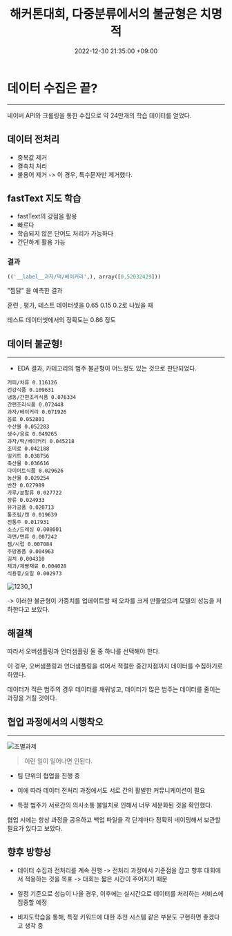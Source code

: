 ﻿---
title : 해커톤대회, 다중분류에서의 불균형은 치명적
date : 2022-12-30 21:35:00 +09:00
categories : [202301해커톤]
tags : [비버웍스, 해커톤, NLP] 
---


# 데이터 수집은 끝?
---

네이버 API와 크롤링을 통한 수집으로 약 24만개의 학습 데이터를 얻었다.


## 데이터 전처리

- 중복값 제거
- 결측치 처리
- 불용어 제거
-> 이 경우, 특수문자만 제거했다.



## fastText 지도 학습

- fastText의 강점을 활용
- 빠르다
- 학습되지 않은 단어도 처리가 가능하다
- 간단하게 활용 가능



### 결과

```python
(('__label__과자/떡/베이커리',), array([0.52032429]))
```

"찜닭" 을 예측한 결과

훈련 , 평가, 테스트 데이터셋을 0.65 0.15 0.2로 나눴을 때

테스트 데이터셋에서의 정확도는 0.86 정도



##  데이터 불균형!

---
- EDA 결과, 카테고리의 범주 불균형이 어느정도 있는 것으로 판단되었다.

```
커피/차류 0.116126
건강식품 0.109631 
냉동/간편조리식품 0.076334 
간편조리식품 0.072448 
과자/베이커리 0.071926 
음료 0.052801 
수산물 0.052283 
생수/음료 0.049265 
과자/떡/베이커리 0.045218
조미료 0.042188 
밀키트 0.038756 
축산물 0.036616 
다이어트식품 0.029626 
농산물 0.029254 
반찬 0.027989 
가루/분말류 0.027722 
장류 0.024933 
유가공품 0.020713 
통조림/캔 0.019639 
전통주 0.017931 
소스/드레싱 0.008001 
라면/면류 0.007242 
잼/시럽 0.007084 
주방용품 0.004963 
김치 0.004310 
제과/제빵재료 0.004028 
식용유/오일 0.002973
```
![1230_1](https://user-images.githubusercontent.com/50907018/210077866-f1c711b9-582d-4f93-95b6-eeb713228af6.png)


-> 이러한 불균형이 가중치를 업데이트할 때 오차를 크게 만들었으며 모델의 성능을 저하한다고 보았다.


## 해결책

따라서 오버샘플링과 언더샘플링 둘 중 하나를 선택해야 한다.

이 경우, 오버샘플링과 언더샘플링을 섞어서 적절한 중간지점까지 데이터를 수집하기로 하였다.

데이터가 적은 범주의 경우 데이터를 채워넣고, 데이터가 많은 범주는 데이터를 줄이는 과정을 거칠 것이다.



## 협업 과정에서의 시행착오

---

![조별과제](https://user-images.githubusercontent.com/50907018/210079534-3edd1bd3-9a6e-4aef-8262-c71a83346d6a.jpg)

> 이런 일이 일어나면 안된다.

- 팀 단위의 협업을 진행 중

- 이에 따라 데이터 전처리 과정에서도 서로 간의 활발한 커뮤니케이션이 필요
 
- 특정 범주가 서로간의 의사소통 불일치로 인해서 너무 세분화된 것을 확인했다.

협업 시에는 항상 과정을 공유하고 백업 파일을 각 단계마다 정확히 네이밍해서 보관할 필요가 있다고 보았다.



## 향후 방향성

- 데이터 수집과 전처리를 계속 진행
-> 전처리 과정에서 기준점을 잡고 향후 대회에서 적용하는 것을 목표
-> 대회는 짧은 시간이 주어지기 때문

- 일정 기준으로 성능이 나올 경우, 이후에는 실시간으로 데이터를 처리하는 서비스에 집중할 예정

- 비지도학습을 통해, 특정 키워드에 대한 추천 시스템 같은 부분도 구현하면 좋겠다고 생각 중 



